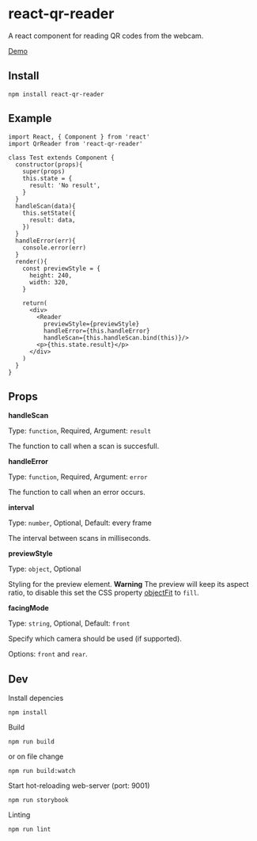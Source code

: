 # react-qr-reader
A react component for reading QR codes from the webcam.

[Demo](https://jodusnodus.github.io/react-qr-reader)

## Install
`npm install react-qr-reader`

## Example

```
import React, { Component } from 'react'
import QrReader from 'react-qr-reader'

class Test extends Component {
  constructor(props){
    super(props)
    this.state = {
      result: 'No result',
    }
  }
  handleScan(data){
    this.setState({
      result: data,
    })
  }
  handleError(err){
    console.error(err)
  }
  render(){
    const previewStyle = {
      height: 240,
      width: 320,
    }

    return(
      <div>
        <Reader
          previewStyle={previewStyle}
          handleError={this.handleError}
          handleScan={this.handleScan.bind(this)}/>
        <p>{this.state.result}</p>
      </div>
    )
  }
}
```

## Props

**handleScan**

Type: `function`, Required, Argument: `result`

The function to call when a scan is succesfull.

**handleError**

Type: `function`, Required, Argument: `error`

The function to call when an error occurs.

**interval**

Type: `number`, Optional, Default: every frame

The interval between scans in milliseconds.

**previewStyle**

Type: `object`, Optional

Styling for the preview element. **Warning** The preview will keep its aspect ratio, to disable this set the CSS property [objectFit](https://developer.mozilla.org/en-US/docs/Web/CSS/object-fit) to `fill`.

**facingMode**

Type: `string`, Optional, Default: `front`

Specify which camera should be used (if supported).

Options: `front` and `rear`.

## Dev

Install depencies

`npm install`

Build

`npm run build`

or on file change

`npm run build:watch`

Start hot-reloading web-server (port: 9001)

`npm run storybook`

Linting

`npm run lint`

